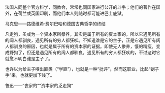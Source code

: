 法国人同整个官方科学，同教会，常常也同国家进行公开的斗争；他们的著作在国外，在荷兰或英国印刷，而他们本人则随时都可能进巴士底狱。

马克思——路德维希·费尔巴哈和德国古典哲学的终结




凡走狗，虽或为一个资本家所豢养，其实是属于所有的资本家的，所以它遇见所有的阔人都驯良，遇见所有的穷人都狂吠。不知道谁是它的主子，正是它遇见所有阔人都驯良的原因，也就是属于所有的资本家的证据。即使无人豢养，饿的精瘦，变成野狗了，但还是遇见所有的阔人都驯良，遇见所有的穷人都狂吠的，不过这时它就愈不明白谁是主子了。

也许以为给主子嗅出匪类（“学匪”），也就是一种“批评”，然而这职业，比起“刽子手”来，也就更加下贱了。

鲁迅——“丧家的”“资本家的乏走狗”
